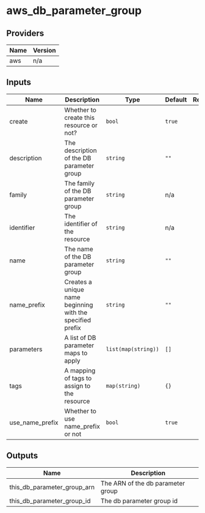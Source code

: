 # aws_db_parameter_group

<!-- BEGINNING OF PRE-COMMIT-TERRAFORM DOCS HOOK -->
## Providers

| Name | Version |
|------|---------|
| aws | n/a |

## Inputs

| Name | Description | Type | Default | Required |
|------|-------------|------|---------|:-----:|
| create | Whether to create this resource or not? | `bool` | `true` | no |
| description | The description of the DB parameter group | `string` | `""` | no |
| family | The family of the DB parameter group | `string` | n/a | yes |
| identifier | The identifier of the resource | `string` | n/a | yes |
| name | The name of the DB parameter group | `string` | `""` | no |
| name\_prefix | Creates a unique name beginning with the specified prefix | `string` | `""` | no |
| parameters | A list of DB parameter maps to apply | `list(map(string))` | `[]` | no |
| tags | A mapping of tags to assign to the resource | `map(string)` | `{}` | no |
| use\_name\_prefix | Whether to use name\_prefix or not | `bool` | `true` | no |

## Outputs

| Name | Description |
|------|-------------|
| this\_db\_parameter\_group\_arn | The ARN of the db parameter group |
| this\_db\_parameter\_group\_id | The db parameter group id |

<!-- END OF PRE-COMMIT-TERRAFORM DOCS HOOK -->
